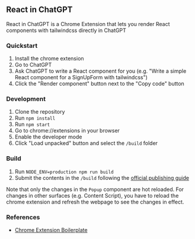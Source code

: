## React in ChatGPT

React in ChatGPT is a Chrome Extension that lets you render React components with tailwindcss directly in ChatGPT

### Quickstart

1. Install the chrome extension
2. Go to ChatGPT
3. Ask ChatGPT to write a React component for you (e.g. "Write a simple React component for a SignUpForm with tailwindcss")
4. Click the "Render component" button next to the "Copy code" button

### Development

1. Clone the repository
2. Run `npm install`
3. Run `npm start`
4. Go to chrome://extensions in your browser
5. Enable the developer mode
6. Click "Load unpacked" button and select the `/build` folder

### Build

1. Run `NODE_ENV=production npm run build`
2. Submit the contents in the `/build` following the [official publishing guide](https://developer.chrome.com/docs/webstore/publish)

Note that only the changes in the `Popup` component are hot reloaded. For changes in other surfaces (e.g. Content Script), you have to reload the chrome extension and refresh the webpage to see the changes in effect.

### References

- [Chrome Extension Boilerplate](https://github.com/lxieyang/chrome-extension-boilerplate-react)
